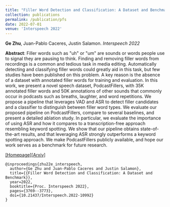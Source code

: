 ```yaml
---
title: "Filler Word Detection and Classification: A Dataset and Benchmark"
collection: publications
permalink: /publication/pfs
date: 2022-07-01
venue: 'Interspeech 2022'
---
```

<b>Ge Zhu</b>, Juan-Pablo Caceres, Justin Salamon. <i>Interspeech 2022</i>

<b>Abstract</b>: Filler words such as "uh" or "um" are sounds or words people use to signal they are pausing to think. Finding and removing filler words from recordings is a common and tedious task in media editing. Automatically detecting and classifying filler words could greatly aid in this task, but few studies have been published on this problem. A key reason is the absence of a dataset with annotated filler words for training and evaluation. In this work, we present a novel speech dataset, PodcastFillers, with 35K annotated filler words and 50K annotations of other sounds that commonly occur in podcasts such as breaths, laughter, and word repetitions. We propose a pipeline that leverages VAD and ASR to detect filler candidates and a classifier to distinguish between filler word types. We evaluate our proposed pipeline on PodcastFillers, compare to several baselines, and present a detailed ablation study. In particular, we evaluate the importance of using ASR and how it compares to a transcription-free approach resembling keyword spotting. We show that our pipeline obtains state-of-the-art results, and that leveraging ASR strongly outperforms a keyword spotting approach. We make PodcastFillers publicly available, and hope our work serves as a benchmark for future research.

[[Homepage]](https://podcastfillers.github.io/)[[Arxiv]](https://arxiv.org/abs/2203.15135)

```
@inproceedings{zhu22e_interspeech,
  author={Ge Zhu and Juan-Pablo Caceres and Justin Salamon},
  title={{Filler Word Detection and Classification: A Dataset and Benchmark}},
  year=2022,
  booktitle={Proc. Interspeech 2022},
  pages={3769--3773},
  doi={10.21437/Interspeech.2022-10992}
}
```
